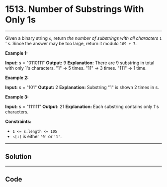 # 1513. Number of Substrings With Only 1s

---

Given a binary string `s`, return _the number of substrings with all characters_ `1` _' s_. Since the answer may be too large, return it modulo `109 + 7`.

 

**Example 1:**


**Input:** s = "0110111"
**Output:** 9
**Explanation:** There are 9 substring in total with only 1's characters.
"1" -> 5 times.
"11" -> 3 times.
"111" -> 1 time.

**Example 2:**


**Input:** s = "101"
**Output:** 2
**Explanation:** Substring "1" is shown 2 times in s.


**Example 3:**


**Input:** s = "111111"
**Output:** 21
**Explanation:** Each substring contains only 1's characters.


 

**Constraints:**

  * `1 <= s.length <= 105`
  * `s[i]` is either `'0'` or `'1'`.

---

## Solution



---

## Code
```python


```